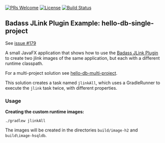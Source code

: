 [![PRs Welcome](https://img.shields.io/badge/PRs-welcome-brightgreen.svg?style=flat-square)](http://makeapullrequest.com)
[![License](https://img.shields.io/badge/License-Apache%202.0-blue.svg)](https://github.com/beryx-gist/badass-jlink-example-hello-db-single-project/blob/master/LICENSE)
[![Build Status](https://img.shields.io/github/workflow/status/beryx-gist/badass-jlink-example-hello-db-single-project/jlinkAll)](https://github.com/beryx-gist/badass-jlink-example-hello-db-single-project/actions?query=workflow%3A%22jlinkAll%22)


## Badass JLink Plugin Example: hello-db-single-project ##

See [issue #179](https://github.com/beryx/badass-jlink-plugin/issues/179)

A small JavaFX application that shows how to use the [Badass JLink Plugin](https://github.com/beryx/badass-jlink-plugin) to create two jlink images of the same application, but each with a different runtime classpath.

For a multi-project solution see [hello-db-multi-project](https://github.com/beryx-gist/badass-jlink-example-hello-db-multi-project).

This solution creates a task named `jlinkAll`, which uses a GradleRunner to execute the `jlink` task twice, with different properties.

### Usage
**Creating the custom runtime images:**
```
./gradlew jlinkAll
```

The images will be created in the directories `build/image-h2` and `build\image-hsqldb`.
